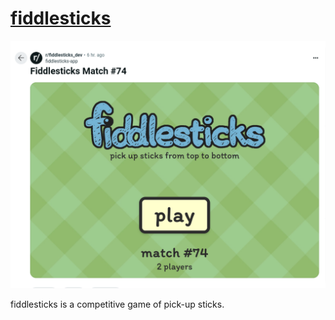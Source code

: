 # [fiddlesticks](https://reddit.com/r/fiddlesticks)

[![demo](resources/screenshot.png)](resources/screenshot.png)

fiddlesticks is a competitive game of pick-up sticks.
